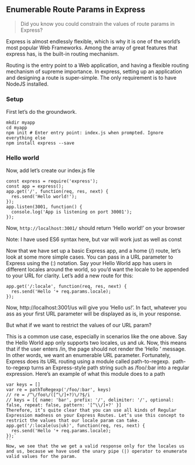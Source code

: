 ## Enumerable Route Params in Express

> Did you know you could constrain the values of route params in Express?

Express is almost endlessly flexible, which is why it is one of the world’s most popular Web Frameworks. Among the array of great features that express has, is the built-in routing mechanism.

Routing is the entry point to a Web application, and having a flexible routing mechanism of supreme importance. In express, setting up an application and designing a route is super-simple. The only requirement is to have NodeJS installed.

### Setup

First let’s do the groundwork.

```
mkdir myapp
cd myapp
npm init # Enter entry point: index.js when prompted. Ignore everything else
npm install express --save
```

### Hello world
Now, add let’s create our index.js file
```
const express = require('express');
const app = express();
app.get('/', function(req, res, next) {
  res.send('Hello world!');
});
app.listen(3001, function() {
  console.log('App is listening on port 30001');
});
```

Now, `http://localhost:3001/` should return ‘Hello world!’ on your browser

Note: I have used ES6 syntax here, but var will work just as well as const

Now that we have set up a basic Express app, and a home (/) route, let’s look at some more simple cases. You can pass in a URL parameter to Express using the (:) notation. Say your Hello World app has users in different locales around the world, so you’d want the locale to be appended to your URL for clarity. Let’s add a new route for this:
```
app.get('/:locale', function(req, res, next) {
  res.send('Hello '+ req.params.locale);
});
```
Now, http://localhost:3001/us will give you ‘Hello us!’. In fact, whatever you ass as your first URL parameter will be displayed as is, in your response.

But what if we want to restrict the values of our URL param?

This is a common use case, especially in scenarios like the one above. Say the Hello World app only supports two locales, us and uk. Now, this means that if the user enters /in, the page should not render the ‘Hello <locale>’ message. In other words, we want an enumerable URL parameter.
Fortunately, Express does its URL routing using a module called path-to-regexp. 
path-to-regexp turns an Express-style path string such as /foo/:bar into a regular expression.
Here’s an example of what this module does to a path
```
var keys = []
var re = pathToRegexp('/foo/:bar', keys)
// re = /^\/foo\/([^\/]+?)\/?$/i
// keys = [{ name: 'bar', prefix: '/', delimiter: '/', optional: false, repeat: false, pattern: '[^\\/]+?' }]
Therefore, it’s quite clear that you can use all kinds of Regular Expression madness on your Express Routes. Let’s use this concept to restrict the values that our locale param can take.
app.get('/:locale(us|uk)', function(req, res, next) {
  res.send('Hello '+ req.params.locale);
});`
``
Now, we see that the we get a valid response only for the locales us and us, because we have used the unary pipe (|) operator to enumerate valid values for the param.


